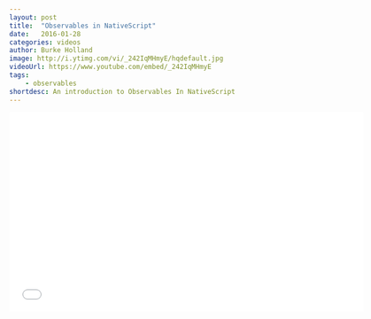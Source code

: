 ```yaml
---
layout: post
title:  "Observables in NativeScript"
date:   2016-01-28
categories: videos
author: Burke Holland
image: http://i.ytimg.com/vi/_242IqMHmyE/hqdefault.jpg
videoUrl: https://www.youtube.com/embed/_242IqMHmyE
tags: 
    - observables
shortdesc: An introduction to Observables In NativeScript
---
```

<iframe width="640" height="360" src="{{ videoUrl }}" frameborder="0" allowfullscreen></iframe>